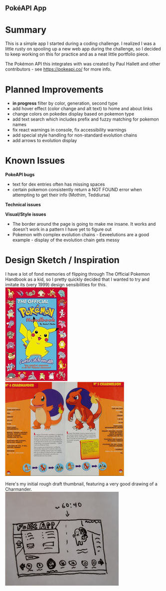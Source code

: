 ## PokéAPI App

# Summary

This is a simple app I started during a coding challenge. I realized I was a little rusty on spooling up a new web app during the challenge, so I decided to keep working on this for practice and as a neat little portfolio piece.

The Pokémon API this integrates with was created by Paul Hallett and other contributors - see https://pokeapi.co/ for more info.

# Planned Improvements

-   **in progress** filter by color, generation, second type
-   add hover effect (color change and alt text) to home and about links
-   change colors on pokedex display based on pokemon type
-   add text search which includes prefix and fuzzy matching for pokemon names
-   fix react warnings in console, fix accessibility warnings
-   add special style handling for non-standard evolution chains
-   add arrows to evolution display

# Known Issues

**PokeAPI bugs**

-   text for dex entries often has missing spaces
-   certain pokemon consistently return a NOT FOUND error when attempting to get their info (Mothim, Teddiursa)

**Technical issues**

**Visual/Style issues**

-   The border around the page is going to make me insane. It works and doesn't work in a pattern I have yet to figure out
-   Pokemon with complex evolution chains - Eeveelutions are a good example - display of the evolution chain gets messy

# Design Sketch / Inspiration

I have a lot of fond memories of flipping through The Official Pokemon Handbook as a kid, so I pretty quickly decided that I wanted to try and imitate its (very 1999) design sensibilities for this.
</br>
<img src="./public/images/pokemonHandbook.jpg" alt="Official Pokemon Handbook (1999) by Maria S. Barbo" height="300px"/>
<img src="./public/images/pageLayout.PNG" alt="Spread from Official Pokemon Handbook" height="300px"/>

Here's my initial rough draft thumbnail, featuring a very good drawing of a Charmander.
</br>
<img src="./public/images/pokeAppSketch.jpg" alt="Thumbnail design sketch" height="300px"/>
